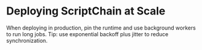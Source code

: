 # Deploying ScriptChain at Scale
When deploying in production, pin the runtime and use background workers to run long jobs.
Tip: use exponential backoff plus jitter to reduce synchronization.
